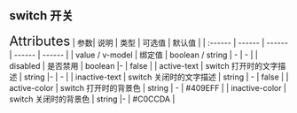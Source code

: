 ## switch 开关

<ClientOnly>
  <dz-switch/>
<font size=5>Attributes</font>
| 参数| 说明 | 类型 | 可选值 | 默认值 |
| :------ | ------ | ------ | ------ | ------ |
| value / v-model | 绑定值 | boolean / string | - | - |
| disabled | 是否禁用 | boolean |- | false |
| active-text | switch 打开时的文字描述 | string |- | - |
| inactive-text | switch 关闭时的文字描述 | string | - | false |
| active-color | switch 打开时的背景色 | string | - | #409EFF |
| inactive-color | switch 关闭时的背景色 | string |- | #C0CCDA |


</ClientOnly>